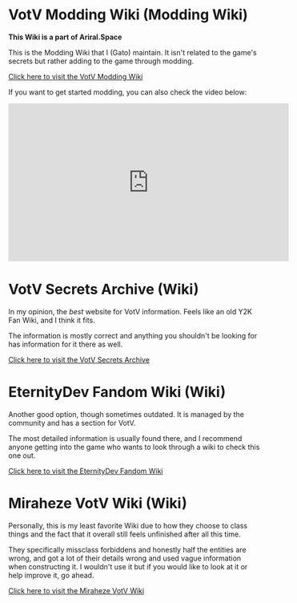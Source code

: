 # VotV Modding Wiki (Modding Wiki)

**This Wiki is a part of Ariral.Space**

This is the Modding Wiki that I (Gato) maintain. It isn't related to the game's secrets but rather adding to the game through modding.

[Click here to visit the VotV Modding Wiki](https://modding.ariral.space/)

If you want to get started modding, you can also check the video below:
<iframe width="560" height="315" src="https://www.youtube.com/embed/FdNlHH4AptM?si=Wuz3ONU6lQcx881n" title="YouTube video player" frameborder="0" allow="accelerometer; autoplay; clipboard-write; encrypted-media; gyroscope; picture-in-picture; web-share" referrerpolicy="strict-origin-when-cross-origin" allowfullscreen></iframe>

# VotV Secrets Archive (Wiki)

In my opinion, the *best* website for VotV information. Feels like an old Y2K Fan Wiki, and I think it fits.

The information is mostly correct and anything you shouldn't be looking for has information for it there as well.

[Click here to visit the VotV Secrets Archive](https://squarezeb.github.io/VOTV-Secrets-Website/index.html)

# EternityDev Fandom Wiki (Wiki)

Another good option, though sometimes outdated. It is managed by the community and has a section for VotV.

The most detailed information is usually found there, and I recommend anyone getting into the game who wants to look through a wiki to check this one out.

[Click here to visit the EternityDev Fandom Wiki](https://eternitydev-games.fandom.com/wiki/Voices_of_the_Void)

# Miraheze VotV Wiki (Wiki)

Personally, this is my least favorite Wiki due to how they choose to class things and the fact that it overall still feels unfinished after all this time.

They specifically missclass forbiddens and honestly half the entities are wrong, and got a lot of their details wrong and used vague information when constructing it. I wouldn't use it but if you would like to look at it or help improve it, go ahead.

[Click here to visit the Miraheze VotV Wiki](https://voices.miraheze.org/wiki/)